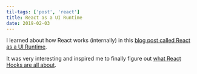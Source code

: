 ```yaml
---
til-tags: ['post', 'react']
title: React as a UI Runtime
date: 2019-02-03
---
```


I learned about how React works (internally) in this [blog post called React as a UI Runtime](https://overreacted.io/react-as-a-ui-runtime/). 

It was very interesting and inspired me to finally figure out [what React Hooks are all about](https://reactjs.org/docs/hooks-intro.html).